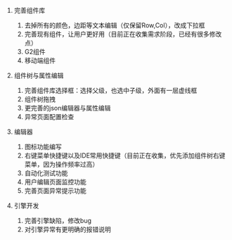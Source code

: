 1. 完善组件库

    1. 去掉所有的颜色，边距等文本编辑（仅保留Row,Col），改成下拉框
    2. 完善现有组件，让用户更好用（目前正在收集需求阶段，已经有很多修改点）
    3. G2组件
    4. 移动端组件

2. 组件树与属性编辑

    1. 完善组件库选择框：选择父级，也选中子级，外面有一层虚线框
    2. 组件树拖拽
    3. 更完善的json编辑器与属性编辑
    4. 异常页面配置检查
    
3. 编辑器
    
    1. 图标功能编写
    2. 右键菜单快捷键以及IDE常用快捷键（目前正在收集，优先添加组件树右键菜单，因为操作频率过高）
    3. 自动化测试功能
    4. 用户编辑页面监控功能
    5. 完善页面异常提示功能
    
4. 引擎开发
    
    1. 完善引擎缺陷，修改bug
    2. 对引擎异常有更明确的报错说明